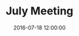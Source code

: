 ---
layout: post
title:  "July Meeting"
date:   2016-07-18 12:00:00
category: land-use
background: In this meeting of the Land Use subcommittee we looked at the USB boundary policy, the greenbelt policy, andoptions and procedures for USB expansion.
agenda: land-use-agenda-2016-07-18.pdf
documents:
  - title: Meeting Packet
    doc-url: land-use-packet-2016-07-18.pdf
    doc-type: PDF
  - title: Meeting Slides
    doc-url: land-use-slides-2016-07-18.pdf
    doc-type: PDF
---